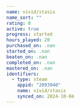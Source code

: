 ```yaml
---
name: vivid/stasis
name_sort: ""
rating: 0
active: true
progress: started
hours_played: 20
purchased_on: .nan
started_on: .nan
beaten_on: .nan
completed_on: .nan
mastered_on: .nan
identifiers:
  - type: steam
    appid: "2093940"
    name: vivid/stasis
    synced_on: 2024-10-04
---
```

